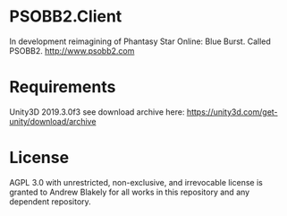 # PSOBB2.Client

In development reimagining of Phantasy Star Online: Blue Burst. Called PSOBB2. http://www.psobb2.com

# Requirements

Unity3D 2019.3.0f3 see download archive here: https://unity3d.com/get-unity/download/archive

# License

AGPL 3.0 with unrestricted, non-exclusive, and irrevocable license is granted to Andrew Blakely for all works in this repository and any dependent repository.
